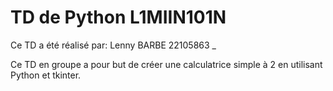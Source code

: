 # TD de Python L1MIIN101N

Ce TD a été réalisé par:
    Lenny BARBE 22105863
    _

Ce TD en groupe a pour but de créer une calculatrice simple à 2 en utilisant Python et tkinter.
